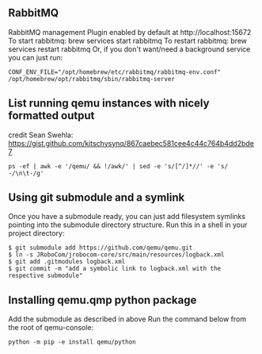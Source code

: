 ## RabbitMQ
RabbitMQ management Plugin enabled by default at http://localhost:15672
To start rabbitmq:
  brew services start rabbitmq
To restart rabbitmq:
  brew services restart rabbitmq
Or, if you don't want/need a background service you can just run:
```
CONF_ENV_FILE="/opt/homebrew/etc/rabbitmq/rabbitmq-env.conf" /opt/homebrew/opt/rabbitmq/sbin/rabbitmq-server
```
## List running qemu instances with nicely formatted output
credit Sean Swehla: https://gist.github.com/kitschysynq/867caebec581cee4c44c764b4dd2bde7
```
ps -ef | awk -e '/qemu/ && !/awk/' | sed -e 's/[^/]*//' -e 's/ -/\n\t-/g'
```

## Using git submodule and a symlink
Once you have a submodule ready, you can just add filesystem symlinks pointing into the submodule directory structure.
Run this in a shell in your project directory:
```
$ git submodule add https://github.com/qemu/qemu.git
$ ln -s JRoboCom/jrobocom-core/src/main/resources/logback.xml
$ git add .gitmodules logback.xml
$ git commit -m "add a symbolic link to logback.xml with the respective submodule"
```

## Installing qemu.qmp python package
Add the submodule as described in above
Run the command below from the root of qemu-console:
```
python -m pip -e install qemu/python
```